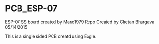 # PCB_ESP-07
ESP-07 SS board created by Mano1979
Repo Created by Chetan Bhargava 05/14/2015

This is a single sided PCB creatd using Eagle.

